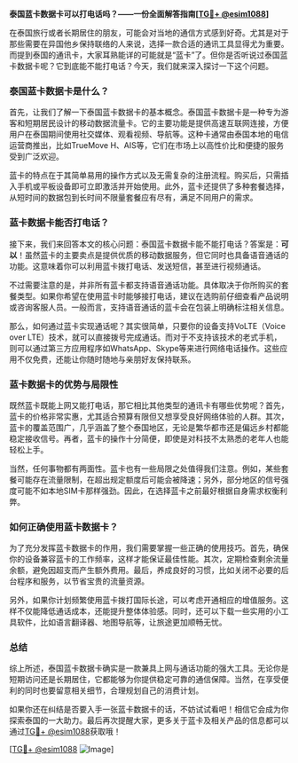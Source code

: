 **泰国蓝卡数据卡可以打电话吗？——一份全面解答指南[[TG💪+ @esim1088](https://t.me/s/esim1088)]**

在泰国旅行或者长期居住的朋友，可能会对当地的通信方式感到好奇。尤其是对于那些需要在异国他乡保持联络的人来说，选择一款合适的通讯工具显得尤为重要。而提到泰国的通讯卡，大家耳熟能详的可能就是“蓝卡”了。但你是否听说过泰国蓝卡数据卡呢？它到底能不能打电话？今天，我们就来深入探讨一下这个问题。

### 泰国蓝卡数据卡是什么？

首先，让我们了解一下泰国蓝卡数据卡的基本概念。泰国蓝卡数据卡是一种专为游客和短期居民设计的移动数据流量卡。它的主要功能是提供高速互联网连接，方便用户在泰国期间使用社交媒体、观看视频、导航等。这种卡通常由泰国本地的电信运营商推出，比如TrueMove H、AIS等，它们在市场上以高性价比和便捷的服务受到广泛欢迎。

蓝卡的特点在于其简单易用的操作方式以及无需复杂的注册流程。购买后，只需插入手机或平板设备即可立即激活并开始使用。此外，蓝卡还提供了多种套餐选择，从短时间的数据包到长时间不限量套餐应有尽有，满足不同用户的需求。

### 蓝卡数据卡能否打电话？

接下来，我们来回答本文的核心问题：泰国蓝卡数据卡能不能打电话？答案是：**可以**！虽然蓝卡的主要卖点是提供优质的移动数据服务，但它同时也具备语音通话的功能。这意味着你可以利用蓝卡拨打电话、发送短信，甚至进行视频通话。

不过需要注意的是，并非所有蓝卡都支持语音通话功能。具体取决于你所购买的套餐类型。如果你希望在使用蓝卡时能够接打电话，建议在选购前仔细查看产品说明或咨询客服人员。一般而言，支持语音通话的蓝卡会在包装上明确标注相关信息。

那么，如何通过蓝卡实现通话呢？其实很简单，只要你的设备支持VoLTE（Voice over LTE）技术，就可以直接拨号完成通话。而对于不支持该技术的老式手机，则可以通过第三方应用程序如WhatsApp、Skype等来进行网络电话操作。这些应用不仅免费，还能让你随时随地与亲朋好友保持联系。

### 蓝卡数据卡的优势与局限性

既然蓝卡既能上网又能打电话，那它相比其他类型的通讯卡有哪些优势呢？首先，蓝卡的价格非常实惠，尤其适合预算有限但又想享受良好网络体验的人群。其次，蓝卡的覆盖范围广，几乎涵盖了整个泰国地区，无论是繁华都市还是偏远乡村都能稳定接收信号。再者，蓝卡的操作十分简便，即使是对科技不太熟悉的老年人也能轻松上手。

当然，任何事物都有两面性。蓝卡也有一些局限之处值得我们注意。例如，某些套餐可能存在流量限制，在超出规定额度后可能会被降速；另外，部分地区的信号强度可能不如本地SIM卡那样强劲。因此，在选择蓝卡之前最好根据自身需求权衡利弊。

### 如何正确使用蓝卡数据卡？

为了充分发挥蓝卡数据卡的作用，我们需要掌握一些正确的使用技巧。首先，确保你的设备兼容蓝卡的工作频率，这样才能保证最佳性能。其次，定期检查剩余流量余额，避免因超支而产生额外费用。最后，养成良好的习惯，比如关闭不必要的后台程序和服务，以节省宝贵的流量资源。

另外，如果你计划频繁使用蓝卡拨打国际长途，可以考虑开通相应的增值服务。这样不仅能降低通话成本，还能提升整体体验感。同时，还可以下载一些实用的小工具软件，比如语言翻译器、地图导航等，让旅途更加顺畅无忧。

### 总结

综上所述，泰国蓝卡数据卡确实是一款兼具上网与通话功能的强大工具。无论你是短期访问还是长期居住，它都能够为你提供稳定可靠的通信保障。当然，在享受便利的同时也要留意相关细节，合理规划自己的消费计划。

如果你还在纠结是否要入手一张蓝卡数据卡的话，不妨试试看吧！相信它会成为你探索泰国的一大助力。最后再次提醒大家，更多关于蓝卡及相关产品的信息都可以通过[TG💪+ @esim1088](https://t.me/s/esim1088)获取哦！

[[TG💪+ @esim1088](https://t.me/s/esim1088) ![Image](https://i.postimg.cc/4NQfJmqS/Snipaste-2025-05-13-00-14-12.png)]